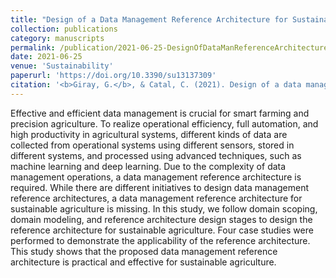 ```yaml
---
title: "Design of a Data Management Reference Architecture for Sustainable Agriculture"
collection: publications
category: manuscripts
permalink: /publication/2021-06-25-DesignOfDataManReferenceArchitecture
date: 2021-06-25
venue: 'Sustainability'
paperurl: 'https://doi.org/10.3390/su13137309'
citation: '<b>Giray, G.</b>, & Catal, C. (2021). Design of a data management reference architecture for sustainable agriculture. <i>Sustainability</i>, 13(13), 7309.'
---
```


Effective and efficient data management is crucial for smart farming and precision agriculture. To realize operational efficiency, full automation, and high productivity in agricultural systems, different kinds of data are collected from operational systems using different sensors, stored in different systems, and processed using advanced techniques, such as machine learning and deep learning. Due to the complexity of data management operations, a data management reference architecture is required. While there are different initiatives to design data management reference architectures, a data management reference architecture for sustainable agriculture is missing. In this study, we follow domain scoping, domain modeling, and reference architecture design stages to design the reference architecture for sustainable agriculture. Four case studies were performed to demonstrate the applicability of the reference architecture. This study shows that the proposed data management reference architecture is practical and effective for sustainable agriculture.
